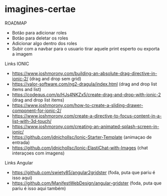 # imagines-certae

ROADMAP
- Botão para adicionar roles
- Botão para deletar os roles
- Adicionar algo dentro dos roles
- Subir com a navbar para o usuario tirar aquele print esperto ou exporta a imagem



Links IONIC

- https://www.joshmorony.com/building-an-absolute-drag-directive-in-ionic-2/ (drag and drop sem grid)
- https://valor-software.com/ng2-dragula/index.html (drag and drop list items and list)
- https://codequs.com/p/HJs4NKZx5/create-drag-and-drop-with-ionic-2 (drag and drop list items)
- https://www.joshmorony.com/how-to-create-a-sliding-drawer-component-for-ionic-2/
- https://www.joshmorony.com/create-a-directive-to-focus-content-in-a-list-with-3d-touch/
- https://www.joshmorony.com/creating-an-animated-splash-screen-in-ionic/
- https://github.com/jdnichollsc/Ionic-Starter-Template (animaçao de entrada)
- https://github.com/jdnichollsc/Ionic-ElastiChat-with-Images (chat interaçoes com imagens)


Links Angular

- https://github.com/swiety85/angular2gridster (foda, puta que pariu é isso aqui)
- https://github.com/ManifestWebDesign/angular-gridster (foda, puta que pariu é isso aqui também)
